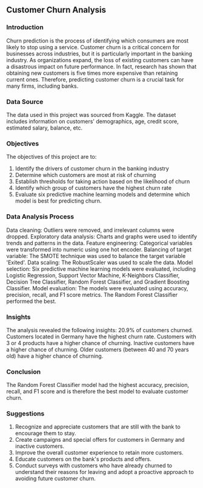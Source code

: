 ## Customer Churn Analysis

### Introduction
Churn prediction is the process of identifying which consumers are most likely to stop using a service.
Customer churn is a critical concern for businesses across industries, but it is particularly important in the banking industry. As organizations expand, the loss of existing customers can have a disastrous impact on future performance. In fact, research has shown that obtaining new customers is five times more expensive than retaining current ones. Therefore, predicting customer churn is a crucial task for many firms, including banks.

### Data Source
The data used in this project was sourced from Kaggle. The dataset includes information on customers' demographics, age, credit score, estimated salary, balance, etc.

### Objectives
The objectives of this project are to:
1. Identify the drivers of customer churn in the banking industry
2. Determine which customers are most at risk of churning
3. Establish thresholds for taking action based on the likelihood of churn
4. Identify which group of customers have the highest churn rate
5. Evaluate six predictive machine learning models and determine which model is best for predicting churn.

### Data Analysis Process
Data cleaning: Outliers were removed, and irrelevant columns were dropped.
Exploratory data analysis: Charts and graphs were used to identify trends and patterns in the data.
Feature engineering: Categorical variables were transformed into numeric using one hot encoder.
Balancing of target variable: The SMOTE technique was used to balance the target variable 'Exited'.
Data scaling: The RobustScaler was used to scale the data.
Model selection: Six predictive machine learning models were evaluated, including Logistic Regression, Support Vector Machine, K-Neighbors Classifier, Decision Tree Classifier, Random Forest Classifier, and Gradient Boosting Classifier.
Model evaluation: The models were evaluated using accuracy, precision, recall, and F1 score metrics. The Random Forest Classifier performed the best.

### Insights
The analysis revealed the following insights:
20.9% of customers churned.
Customers located in Germany have the highest churn rate.
Customers with 3 or 4 products have a higher chance of churning.
Inactive customers have a higher chance of churning.
Older customers (between 40 and 70 years old) have a higher chance of churning.

### Conclusion
The Random Forest Classifier model had the highest accuracy, precision, recall, and F1 score and is therefore the best model to evaluate customer churn.

### Suggestions
1. Recognize and appreciate customers that are still with the bank to encourage them to stay.
2. Create campaigns and special offers for customers in Germany and inactive customers.
3. Improve the overall customer experience to retain more customers.
4. Educate customers on the bank's products and offers.
5. Conduct surveys with customers who have already churned to understand their reasons for leaving and adopt a proactive approach to avoiding future customer churn.
